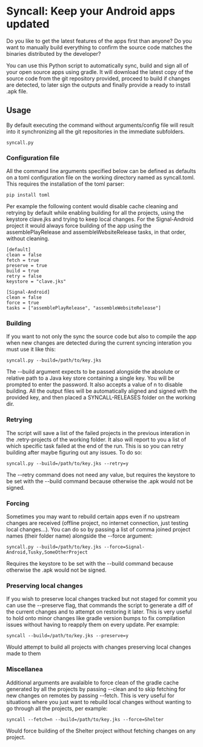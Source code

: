 # Syncall: Keep your Android apps updated
Do you like to get the latest features of the apps first than anyone?
Do you want to manually build everything to confirm the source code matches the binaries distributed by the developer?

You can use this Python script to automatically sync, build and sign all of your open source apps using gradle. It will download the latest copy of the source code from the git repository provided, proceed to build if changes are detected, to later sign the outputs and finally provide a ready to install .apk file.

## Usage
By default executing the command without arguments/config file will result into it synchronizing all the git repositories in the immediate subfolders.
```
syncall.py
```

### Configuration file
All the command line arguments specified below can be defined as defaults on a toml configuration file on the working directory named as syncall.toml.
This requires the installation of the toml parser:
```
pip install toml
```
Per example the following content would disable cache cleaning and retrying by default while enabling building for all the projects, using the keystore clave.jks and trying to keep local changes. For the Signal-Android project it would always force building of the app using the assemblePlayRelease and assembleWebsiteRelease tasks, in that order, without cleaning.
```
[default]
clean = false
fetch = true
preserve = true
build = true
retry = false
keystore = "clave.jks"

[Signal-Android]
clean = false
force = true
tasks = ["assemblePlayRelease", "assembleWebsiteRelease"]
```

### Building
If you want to not only the sync the source code but also to compile the app when new changes are detected during the current syncing interation you must use it like this:
```
syncall.py --build=/path/to/key.jks
```
The --build argument expects to be passed alongside the absolute or relative path to a Java key store containing a single key. You will be prompted to enter the password. It also accepts a value of n to disable building.
All the output files will be automatically aligned and signed with the provided key, and then placed a SYNCALL-RELEASES folder on the working dir.

### Retrying
The script will save a list of the failed projects in the previous interation in the .retry-projects of the working folder. It also will report to you a list of which specific task failed at the end of the run. This is so you can retry building after maybe figuring out any issues.
To do so:
```
syncall.py --build=/path/to/key.jks --retry=y
```
The --retry command does not need any value, but requires the keystore to be set with the --build command because otherwise the .apk would not be signed.

### Forcing
Sometimes you may want to rebuild certain apps even if no upstream changes are received (offline project, no internet connection, just testing local changes...). You can do so by passing a list of comma joined project names (their folder name) alongside the --force argument:
```
syncall.py --build=/path/to/key.jks --force=Signal-Android,Tusky,SomeOtherProject
```
Requires the keystore to be set with the --build command because otherwise the .apk would not be signed.

### Preserving local changes
If you wish to preserve local changes tracked but not staged for commit you can use the --preserve flag, that commands the script to generate a diff of the current changes and to attempt on restoring it later. This is very useful to hold onto minor changes like gradle version bumps to fix compilation issues without having to reapply them on every update.
Per example:
```
syncall --build=/path/to/key.jks --preserve=y
```
Would attempt to build all projects with changes preserving local changes made to them

### Miscellanea
Additional arguments are avalaible to force clean of the gradle cache generated by all the projects by passing --clean and to skip fetching for new changes on remotes by passing --fetch.
This is very useful for situations where you just want to rebuild local changes without wanting to go through all the projects, per example:
```
syncall --fetch=n --build=/path/to/key.jks --force=Shelter
```
Would force building of the Shelter project without fetching changes on any project.
